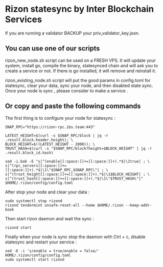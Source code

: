 # Rizon statesync by Inter Blockchain Services

If you are running a validator BACKUP your priv_validator_key.json.

## You can use one of our scripts

rizon_new_node.sh script can be used on a FRESH VPS. It will update your system, install go, compile the binary, statesynced chain and will ask you to create a service or not. If there is go installed, it will remove and reinstall it.

rizon_existing_node.sh script will put the good params in config.toml for statesync, clear your data, sync your node, and then disabled state sync. Once your node is sync , please consider to make a service .

## Or copy and paste the following commands

The first thing is to configure your node for statesync :

```
SNAP_RPC="https://rizon-rpc.ibs.team:443"

LATEST_HEIGHT=$(curl -s $SNAP_RPC/block | jq -r .result.block.header.height); \
BLOCK_HEIGHT=$((LATEST_HEIGHT - 2000)); \
TRUST_HASH=$(curl -s "$SNAP_RPC/block?height=$BLOCK_HEIGHT" | jq -r .result.block_id.hash)

sed -i.bak -E "s|^(enable[[:space:]]+=[[:space:]]+).*$|\1true| ; \
s|^(rpc_servers[[:space:]]+=[[:space:]]+).*$|\1\"$SNAP_RPC,$SNAP_RPC\"| ; \
s|^(trust_height[[:space:]]+=[[:space:]]+).*$|\1$BLOCK_HEIGHT| ; \
s|^(trust_hash[[:space:]]+=[[:space:]]+).*$|\1\"$TRUST_HASH\"|" $HOME/.rizon/config/config.toml
```

After stop your node and clear your data :

```
sudo systemctl stop rizond
rizond tendermint unsafe-reset-all --home $HOME/.rizon --keep-addr-book
```

Then start rizon daemon and wait the sync :

```
rizond start
```

Finally when your node is sync stop the daemon with Ctrl + c, disable statesync and restart your service :

```
sed -E -i 's/enable = true/enable = false/' HOME/.rizon/config/config.toml
sudo systemctl start rizond
```
